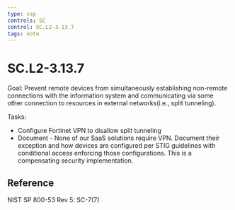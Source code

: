 ```yaml
---
type: ssp
controls: SC
control: SC.L2-3.13.7
tags: note
---
```


# SC.L2-3.13.7

Goal: Prevent remote devices from simultaneously establishing non-remote connections with the information system and communicating via some other connection to resources in external networks(i.e., split tunneling).

Tasks:

-  Configure Fortinet VPN to disallow split tunneling
-  Document - None of our SaaS solutions require VPN. Document their exception and how devices are configured per STIG guidelines with conditional access enforcing those configurations. This is a compensating security implementation.

## Reference

NIST SP 800-53 Rev 5: SC-7(7)